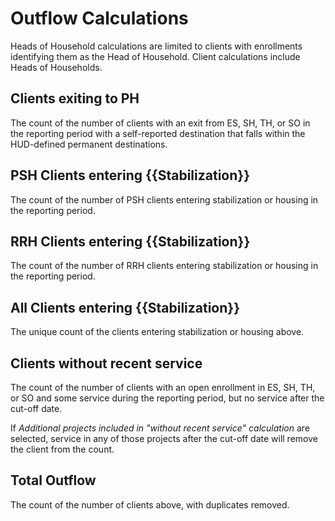# Outflow Calculations

Heads of Household calculations are limited to clients with enrollments identifying them as the Head of Household. Client calculations include Heads of Households. 

## Clients exiting to PH

The count of the number of clients with an exit from ES, SH, TH, or SO in the reporting period with a self-reported destination that falls within the HUD-defined permanent destinations.

## PSH Clients entering {{Stabilization}}

The count of the number of PSH clients entering stabilization or housing in the reporting period.

## RRH Clients entering {{Stabilization}}

The count of the number of RRH clients entering stabilization or housing in the reporting period.

## All Clients entering {{Stabilization}}

The unique count of the clients entering stabilization or housing above.

## Clients without recent service

The count of the number of clients with an open enrollment in ES, SH, TH, or SO and some service during the reporting period, but no service after the cut-off date.

If *Additional projects included in "without recent service" calculation* are selected, service in any of those projects after the cut-off date will remove the client from the count.

## Total Outflow

The count of the number of clients above, with duplicates removed.